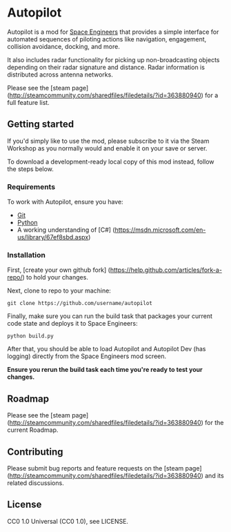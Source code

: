 # Autopilot
Autopilot is a mod for [Space Engineers](http://www.spaceengineersgame.com/)
that provides a simple interface for automated sequences of piloting actions
like navigation, engagement, collision avoidance, docking, and more.

It also includes radar functionality for picking up non-broadcasting objects
depending on their radar signature and distance. Radar information is
distributed across antenna networks.

Please see the [steam page]
(http://steamcommunity.com/sharedfiles/filedetails/?id=363880940) for a full
feature list.

## Getting started
If you'd simply like to use the mod, please subscribe to it via the Steam
Workshop as you normally would and enable it on your save or server.

To download a development-ready local copy of this mod instead, follow the steps
below.

### Requirements

To work with Autopilot, ensure you have:

* [Git](http://git-scm.com/)
* [Python](https://www.python.org/)
* A working understanding of [C#]
(https://msdn.microsoft.com/en-us/library/67ef8sbd.aspx)

### Installation

First, [create your own github fork]
(https://help.github.com/articles/fork-a-repo/) to hold your changes.

Next, clone to repo to your machine:

```
git clone https://github.com/username/autopilot
```

Finally, make sure you can run the build task that packages your current
code state and deploys it to Space Engineers:

```
python build.py
```

After that, you should be able to load Autopilot and Autopilot Dev (has
logging) directly from the Space Engineers mod screen.

**Ensure you rerun the build task each time you're ready to test your changes.**

## Roadmap

Please see the [steam page]
(http://steamcommunity.com/sharedfiles/filedetails/?id=363880940) for the
current Roadmap.

## Contributing

Please submit bug reports and feature requests on the [steam page]
(http://steamcommunity.com/sharedfiles/filedetails/?id=363880940) and its related
discussions.

## License
CC0 1.0 Universal (CC0 1.0), see LICENSE.

